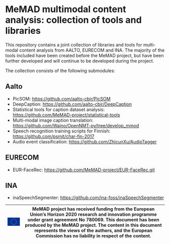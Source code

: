 # MeMAD multimodal content analysis: collection of tools and libraries

This repository contains a joint collection of libraries and tools for
multi-modal content analysis from AALTO, EURECOM and INA. The majority
of the tools included have been created before the MeMAD project, but
have been further developed and will continue to be developed during
the project.

The collection consists of the following submodules:

## Aalto
 * PicSOM: <https://github.com/aalto-cbir/PicSOM>
 * DeepCaption: <https://github.com/aalto-cbir/DeepCaption>
 * Statistical tools for caption dataset analysis: <https://github.com/MeMAD-project/statistical-tools>
 * Multi-modal image caption translation: <https://github.com/Waino/OpenNMT-py/tree/develop_mmod>
 * Speech recognition training scripts for Finnish: <https://github.com/psmit/char-fin-2017>
 * Audio event classification: <https://github.com/ZhicunXu/AudioTagger>
 
## EURECOM
 * EUR-FaceRec: <https://github.com/MeMAD-project/EUR-FaceRec.git>

## INA
 * inaSpeechSegmenter: <https://github.com/ina-foss/inaSpeechSegmenter>



![EU emblem](euflag.png)                         | MeMAD project has received funding from the European Union’s Horizon 2020 research and innovation programme under grant agreement No 780069. This document has been produced by the MeMAD project. The content in this document represents the views of the authors, and the European Commission has no liability in respect of the content.
------------------------------------------------ | --------------------------------------------------------------------------------------------------------------------------------------------------------------------------------------------------------------------------------------------------------------------------------------------------------------------------------------------

